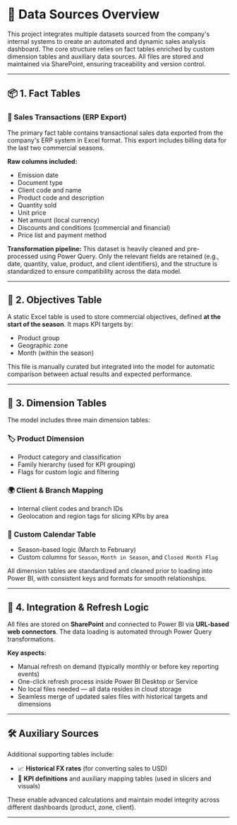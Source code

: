 # 📂 Data Sources Overview

This project integrates multiple datasets sourced from the company's internal systems to create an automated and dynamic sales analysis dashboard. The core structure relies on fact tables enriched by custom dimension tables and auxiliary data sources. All files are stored and maintained via SharePoint, ensuring traceability and version control.

---

## 📦 1. Fact Tables

### 🔹 Sales Transactions (ERP Export)

The primary fact table contains transactional sales data exported from the company's ERP system in Excel format. This export includes billing data for the last two commercial seasons.

**Raw columns included:**
- Emission date
- Document type
- Client code and name
- Product code and description
- Quantity sold
- Unit price
- Net amount (local currency)
- Discounts and conditions (commercial and financial)
- Price list and payment method

**Transformation pipeline:**
This dataset is heavily cleaned and pre-processed using Power Query. Only the relevant fields are retained (e.g., date, quantity, value, product, and client identifiers), and the structure is standardized to ensure compatibility across the data model.

---

## 🎯 2. Objectives Table

A static Excel table is used to store commercial objectives, defined **at the start of the season**. It maps KPI targets by:
- Product group
- Geographic zone
- Month (within the season)

This file is manually curated but integrated into the model for automatic comparison between actual results and expected performance.

---

## 🧩 3. Dimension Tables

The model includes three main dimension tables:

### 🏷️ Product Dimension
- Product category and classification
- Family hierarchy (used for KPI grouping)
- Flags for custom logic and filtering

### 🌍 Client & Branch Mapping
- Internal client codes and branch IDs
- Geolocation and region tags for slicing KPIs by area

### 📅 Custom Calendar Table
- Season-based logic (March to February)
- Custom columns for `Season`, `Month in Season`, and `Closed Month Flag`

All dimension tables are standardized and cleaned prior to loading into Power BI, with consistent keys and formats for smooth relationships.

---

## 🔧 4. Integration & Refresh Logic

All files are stored on **SharePoint** and connected to Power BI via **URL-based web connectors**. The data loading is automated through Power Query transformations.

**Key aspects:**
- Manual refresh on demand (typically monthly or before key reporting events)
- One-click refresh process inside Power BI Desktop or Service
- No local files needed — all data resides in cloud storage
- Seamless merge of updated sales files with historical targets and dimensions

---

## 🛠️ Auxiliary Sources

Additional supporting tables include:
- 📈 **Historical FX rates** (for converting sales to USD)
- 📌 **KPI definitions** and auxiliary mapping tables (used in slicers and visuals)

These enable advanced calculations and maintain model integrity across different dashboards (product, zone, client).

---
